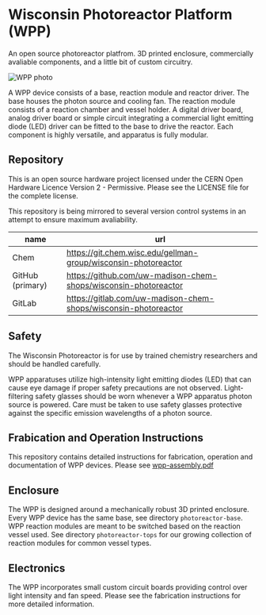 # Wisconsin Photoreactor Platform (WPP)

An open source photoreactor platfrom. 3D printed enclosure, commercially avaliable components, and a little bit of custom circuitry.

![WPP photo](./coverart.png)

A WPP device consists of a base, reaction module and reactor driver. The base houses the photon source and cooling fan. The reaction module consists of a  reaction chamber and  vessel holder. A digital driver board, analog driver board or simple circuit integrating a commercial light emitting diode (LED) driver can be fitted to the base to drive the reactor. Each component is highly versatile, and apparatus is fully modular.

## Repository

This is an open source hardware project licensed under the CERN Open Hardware Licence Version 2 - Permissive.
Please see the LICENSE file for the complete license.

This repository is being mirrored to several version control systems in an attempt to ensure maximum avaliability.

| name             | url                                                             |
| ---------------- | --------------------------------------------------------------- |
| Chem             | https://git.chem.wisc.edu/gellman-group/wisconsin-photoreactor  |
| GitHub (primary) | https://github.com/uw-madison-chem-shops/wisconsin-photoreactor |
| GitLab           | https://gitlab.com/uw-madison-chem-shops/wisconsin-photoreactor |

## Safety

The Wisconsin Photoreactor is for use by trained chemistry researchers and should be handled carefully.

WPP apparatuses utilize high-intensity light emitting diodes (LED) that can cause eye damage if proper safety precautions are not observed. 
Light-filtering safety glasses should be worn whenever a WPP apparatus photon source is powered. 
Care must be taken to use safety glasses protective against the specific emission wavelengths of a photon source.

## Frabication and Operation Instructions

This repository contains detailed instructions for fabrication, operation and documentation of WPP devices.
Please see [wpp-assembly.pdf](./assembly-instructions/wpp-assembly.pdf)

## Enclosure

The WPP is designed around a mechanically robust 3D printed enclosure.
Every WPP device has the same base, see directory `photoreactor-base`.
WPP reaction modules are meant to be switched based on the reaction vessel used.
See directory `photoreactor-tops` for our growing collection of reaction modules for common vessel types.

## Electronics

The WPP incorporates small custom circuit boards providing control over light intensity and fan speed.
Please see the fabrication instructions for more detailed information.
